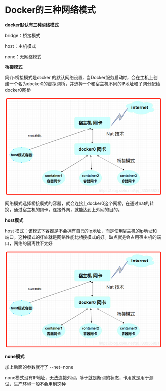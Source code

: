 # Docker的三种网络模式

**docker默认有三种网络模式**

bridge：桥接模式

host：主机模式

none：无网络模式

**桥接模式**

简介:桥接模式是docker 的默认网络设置，当Docker服务启动时，会在主机上创建一个名为docker0的虚拟网桥，并选择一个和宿主机不同的IP地址和子网分配给docker0网桥

![img](../images/clipboard.png) 

网络模式选择桥接模式的容器，就会连接上docker0这个网桥，在通过nat的转换，通过宿主机的网卡，连接外网，就能达到上外网的目的。

**host模式**

host 模式：该模式下容器是不会拥有自己的ip地址，而是使用宿主机的ip地址和端口。这种模式的好处就是网络性能比桥接模式的好。缺点就是会占用宿主机的端口，网络的隔离性不太好

![img](../images/clipboard.png) 

**none模式**

加上后面的参数就行了 --net=none

none模式没有IP地址，无法连接外网，等于就是断网的状态，作用就是用于测试，生产环境一般不会用到这种